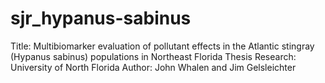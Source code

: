 # sjr_hypanus-sabinus

Title: Multibiomarker evaluation of pollutant effects in the Atlantic stingray (Hypanus sabinus) populations in Northeast Florida 
Thesis Research: University of North Florida
Author: John Whalen and Jim Gelsleichter



